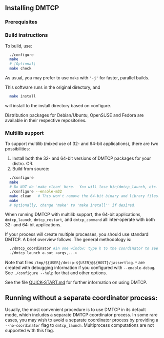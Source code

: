 ## Installing DMTCP

### Prerequisites

### Build instructions

To build, use:
```bash
  ./configure
  make
  # [Optional]
  make check
```

As usual, you may prefer to use `make` with `'-j'` for faster, parallel builds.

This software runs in the original directory, and
```bash
  make install
```
will install to the install directory based on configure.

Distribution packages for Debian/Ubuntu, OpenSUSE and Fedora are available in their respective repositories.

### Multilib support
To support multilib (mixed use of 32- and 64-bit applications),
there are two possibilities:
1.  Install both the 32- and 64-bit versions of DMTCP packages for your distro.
OR:
2.  Build from source:
```bash
  ./configure
  make
  # Do NOT do 'make clean' here.  You will lose bin/dmtcp_launch, etc.
  ./configure --enable-m32
  make clean   # This won't remove the 64-bit binary and library files.
  make
  # Optionally, change 'make' to 'make install'' if desired.
```

When running DMTCP with multilib support, the 64-bit applications,
`dmtcp_launch`, `dmtcp_restart`, and `dmtcp_command`
all inter-operate with both 32- and 64-bit applications.

If your process will create multiple processes, you should use standard DMTCP.
A brief overview follows.
The general methodology is:
```bash
  ./dmtcp_coordinator #in one window: type h to the coordinator to see commands
  ./dmtcp_launch a.out <args,...>
```

Note that files `/tmp/${USER}/dmtcp-${USER}@${HOST}/jassertlog.*` are created
with debugging information if you configured with `--enable-debug`.
See `./configure --help` for that and other options.

See the file [QUICK-START.md](QUICK-START.md) for further information on using DMTCP.


## Running without a separate coordinator process:

Usually, the most convenient procedure is to use DMTCP in its
default mode, which includes a separate DMTCP coordinator process.
In some rare cases, you may wish to avoid a separate coordinator process by
providing a `--no-coordinator` flag to `dmtcp_launch`. Multiprocess
computations are not supported with this flag.
